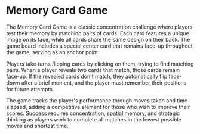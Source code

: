 # Memory Card Game

The Memory Card Game is a classic concentration challenge where players test their memory by matching pairs of cards. Each card features a unique image on its face, while all cards share the same design on their back. The game board includes a special center card that remains face-up throughout the game, serving as an anchor point.

Players take turns flipping cards by clicking on them, trying to find matching pairs. When a player reveals two cards that match, those cards remain face-up. If the revealed cards don't match, they automatically flip face-down after a brief moment, and the player must remember their positions for future attempts.

The game tracks the player's performance through moves taken and time elapsed, adding a competitive element for those who wish to improve their scores. Success requires concentration, spatial memory, and strategic thinking as players work to complete all matches in the fewest possible moves and shortest time.